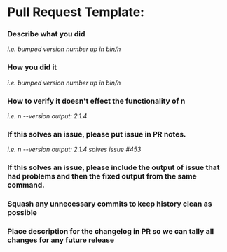 # Pull Request Template:

### Describe what you did
 _i.e. bumped version number up in bin/n_

### How you did it

_i.e. bumped version number up in bin/n_

### How to verify it doesn't effect the functionality of n

_i.e. n --version output: 2.1.4_

### If this solves an issue, please put issue in PR notes.

_i.e. n --version output: 2.1.4 solves issue #453_


### If this solves an issue, please include the output of issue that had problems and then the fixed output from the same command.



### Squash any unnecessary commits to keep history clean as possible

###  Place description for the changelog in PR so we can tally all changes for any future release
